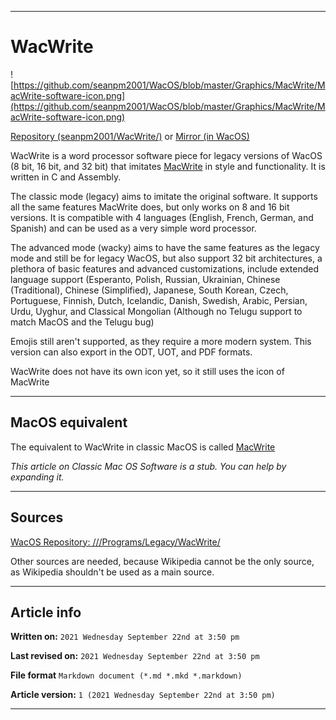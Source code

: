   
***

# WacWrite

![https://github.com/seanpm2001/WacOS/blob/master/Graphics/MacWrite/MacWrite-software-icon.png](https://github.com/seanpm2001/WacOS/blob/master/Graphics/MacWrite/MacWrite-software-icon.png)

[Repository (seanpm2001/WacWrite/)](https://github.com/seanpm2001/WacWrite/) or [Mirror (in WacOS)](https://github.com/seanpm2001/WacOS/tree/master/Programs/Legacy/WacWrite/)

WacWrite is a word processor software piece for legacy versions of WacOS (8 bit, 16 bit, and 32 bit) that imitates [MacWrite](https://github.com/seanpm2001/WacOS/wiki/MacWrite/) in style and functionality. It is written in C and Assembly.

The classic mode (legacy) aims to imitate the original software. It supports all the same features MacWrite does, but only works on 8 and 16 bit versions. It is compatible with 4 languages (English, French, German, and Spanish) and can be used as a very simple word processor.

The advanced mode (wacky) aims to have the same features as the legacy mode and still be for legacy WacOS, but also support 32 bit architectures, a plethora of basic features and advanced customizations, include extended language support (Esperanto, Polish, Russian, Ukrainian, Chinese (Traditional), Chinese (Simplified), Japanese, South Korean, Czech, Portuguese, Finnish, Dutch, Icelandic, Danish, Swedish, Arabic, Persian, Urdu, Uyghur, and Classical Mongolian (Although no Telugu support to match MacOS and the Telugu bug)

Emojis still aren't supported, as they require a more modern system. This version can also export in the ODT, UOT, and PDF formats.

WacWrite does not have its own icon yet, so it still uses the icon of MacWrite

<!-- **This article is a modified copy of the Wikipedia article of the same subject. It needs to be rewritten to be more original.** !-->

***

## MacOS equivalent

The equivalent to WacWrite in classic MacOS is called [MacWrite](https://github.com/seanpm2001/wiki/WacOS/MacWrite/)

_This article on Classic Mac OS Software is a stub. You can help by expanding it._

***

## Sources

[WacOS Repository: ///Programs/Legacy/WacWrite/](https://github.com/seanpm2001/WacOS/tree/master/Programs/Legacy/WacWrite/)

Other sources are needed, because Wikipedia cannot be the only source, as Wikipedia shouldn't be used as a main source. <!-- this article needs LOTS of improvement and original work to prevent it from being a copy and paste from Wikipedia. !-->

***

## Article info

**Written on:** `2021 Wednesday September 22nd at 3:50 pm`

**Last revised on:** `2021 Wednesday September 22nd at 3:50 pm`

**File format** `Markdown document (*.md *.mkd *.markdown)`

**Article version:** `1 (2021 Wednesday September 22nd at 3:50 pm)`

***

<!-- Tools

Quick copy and paste

https://github.com/seanpm2001/WacOS/wiki/

!-->

